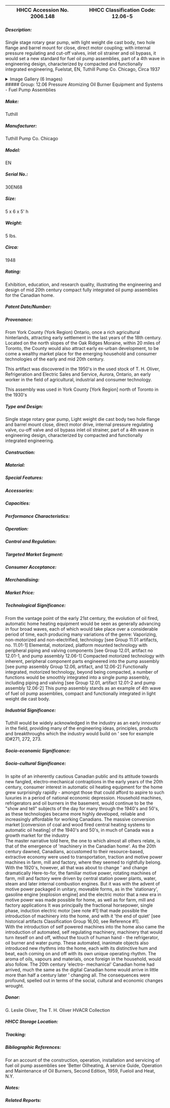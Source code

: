 | **HHCC Accession No. 2006.148** |**HHCC Classification Code:  12.06-5**|
| ----------- | ----------- |
##### Description:
Single stage rotary gear pump, with light weight die cast body, two hole flange and barrel mount for close, direct motor coupling; with internal pressure regulating and cut-off  valves, inlet oil strainer and oil bypass, it would set a new standard for fuel oil pump assemblies,  part of a 4th wave in engineering design, characterized by compacted and functionally integrated engineering, Fuelstat, EN, Tuthill Pump Co. Chicago, Circa 1937


<details>
	<summary>Image Gallery (6 Images)</summary>
<div class="gallery gallery-wrapper--full" contenteditable="false" data-is-empty="false" data-translation="Add images" data-columns="6">
<figure class="gallery__item"><a href="#DOMAIN_NAME#gallery/12.06-5.jpg" data-size="1825x843"><img src="#DOMAIN_NAME#gallery/12.06-5-thumbnail.jpg" alt=""></a></figure>
<figure class="gallery__item"><a href="#DOMAIN_NAME#gallery/12.06-5a.jpg" data-size="1893x979"><img src="#DOMAIN_NAME#gallery/12.06-5a-thumbnail.jpg" alt=""></a></figure>
<figure class="gallery__item"><a href="#DOMAIN_NAME#gallery/12.06-5b.jpg" data-size="2272x1704"><img src="#DOMAIN_NAME#gallery/12.06-5b-thumbnail.jpg" alt=""></a></figure>
<figure class="gallery__item"><a href="#DOMAIN_NAME#gallery/12.06-5c.jpg" data-size="1656x1456"><img src="#DOMAIN_NAME#gallery/12.06-5c-thumbnail.jpg" alt=""></a></figure>
<figure class="gallery__item"><a href="#DOMAIN_NAME#gallery/12.06-5d.jpg" data-size="1904x1104"><img src="#DOMAIN_NAME#gallery/12.06-5d-thumbnail.jpg" alt=""></a></figure>
<figure class="gallery__item"><a href="#DOMAIN_NAME#gallery/12.06-5e.jpg" data-size="1981x1678"><img src="#DOMAIN_NAME#gallery/12.06-5e-thumbnail.jpg" alt=""></a></figure>
</div>
</details>
##### Group:
12.06 Pressure Atomizing Oil Burner Equipment and Systems - Fuel Pump Assemblies

##### Make:
Tuthill

##### Manufacturer:
Tuthill Pump Co. Chicago

##### Model:
EN

##### Serial No.:
30EN68

##### Size:
5 x 6 x 5' h

##### Weight:
5 lbs.

##### Circa:
1948

##### Rating:
Exhibition, education, and research quality, illustrating the engineering and design of mid 20th century compact fully integrated oil pump assemblies for the Canadian home.

##### Patent Date/Number:


##### Provenance:
From York County (York Region) Ontario, once a rich agricultural hinterlands, attracting early settlement in the last years of the 18th century. Located on the north slopes of the Oak Ridges Moraine, within 20 miles of Toronto, the County would also attract early ex-urban development, to be come a wealthy market place for the emerging household and consumer technologies of the early and mid 20th century. 

This artifact was discovered in the 1950's in the used stock of T. H. Oliver, Refrigeration and Electric Sales and Service, Aurora, Ontario, an early worker in the field of agricultural, industrial and consumer technology. 

This assembly was used in York County [York Region] north of Toronto in the 1930's

##### Type and Design:
Single stage rotary gear pump, 
Light weight die cast body
two hole flange and barrel mount 
close, direct motor drive,
internal pressure regulating valve, cu-off valve and oil bypass 
inlet oil strainer, 
part of a 4th wave in engineering design, characterized by compacted and functionally integrated engineering.

##### Construction:


##### Material:


##### Special Features:


##### Accessories:


##### Capacities:


##### Performance Characteristics:


##### Operation:


##### Control and Regulation:


##### Targeted Market Segment:


##### Consumer Acceptance:


##### Merchandising:


##### Market Price:


##### Technological Significance:
From the vantage point of the early 21st century, the evolution of oil fired, automatic home heating equipment would be seen as generally advancing in four broad waves, each of which would take place over a considerable period of time, each producing many variations of the genre:
Vaporizing, non-motorized and non-electrified, technology [see Group 11.01 artifacts, no. 11.01-1]
Elemental,  motorized, platform mounted technology with peripheral piping and valving components [see Group 12.01, artifact no 12.01-1, and pump assembly 12.06-1]
Compacted motorized technology with inherent, peripheral component parts engineered into the pump assembly [see pump assembly Group 12.06, artifact, and 12.06-2]
Functionally integrated, motorized technology, beyond being compacted, a number of functions would be smoothly integrated into a single pump assembly, including piping and valving [see Group 12.01, artifact 12.01-2 and pump assembly 12.06-2] 
This pump assembly stands as an example of 4th wave of  fuel oil pump assemblies, compact and functionally integrated in light weight die cast body.

##### Industrial Significance:
Tuthill would be widely acknowledged in the industry as an early innovator in the field, providing many of the engineering ideas, principles, products and breakthroughs which the industry would build on ' see for example ID#271, 272, 273.

##### Socio-economic Significance:


##### Socio-cultural Significance:
In spite of an inherently cautious Canadian public and its attitude towards new fangled, electro-mechanical contraptions in the early years of the 20th century, consumer interest in automatic oil heating equipment for the home grew surprisingly rapidly - amongst those that could afford to aspire to such luxuries in a period of national economic depression.
Household machines, refrigerators and oil burners in the basement, would continue to be the "show and tell" subjects of the day for many through the 1940's and 50's, as these technologies became more highly developed, reliable and increasingly affordable for working Canadians. 
The massive conversion market [conversion of coal and wood fired central heating systems to automatic oil heating] of the 1940's and 50's, in much of Canada was a growth market for the industry  
The master narrative told here, the one to which almost all others relate, is that of the emergence of 'machinery in the Canadian home'. As the 20th century dawned, Canadians, accustomed to their resource-based, extractive economy were used to transportation, traction and motive power machines in farm, mill and factory, where they seemed to rightfully belong. With the 1920's, however, all that was about to change ' and change dramatically
Here-to-for, the familiar motive power, rotating machines of farm, mill and factory were driven by central station power plants, water, steam and later internal combustion engines. But it was with the advent of motive power packaged in unitary, moveable forms, as in the 'stationary', gasoline engine [explosion engine] and the electric motor that a new era in motive power was made possible for home, as well as for farm, mill and factory applications
It was principally the fractional horsepower, single phase, induction electric motor [see note #1] that made possible the introduction of machinery into the home, and with it 'the end of quiet' [see historical artifacts Classification Group 16,00, see Reference #1].  
With the introduction of self powered machines into the home also came the introduction of automated, self regulating machinery, machinery that would turn iteself on and off, without the touch of human hand - the refrigerator, oil burner and water pump. 
These automated, inanimate objects also introduced new rhythms into the home, each with its distinctive hum and beat, each coming on and off with its own unique operating rhythm.  The aroma of oils, vapours and materials, once foreign in the household, would also follow. The 20th century 'electro- mechanical' Canadian home had arrived, much the same as the digital Canadian home would arrive in little more than half a century later ' changing all.  The consequences were profound, spelled out in terms of the social, cultural and economic changes wrought.

##### Donor:
G. Leslie Oliver, The T. H. Oliver HVACR Collection

##### HHCC Storage Location:


##### Tracking:


##### Bibliographic References:
For an account of the construction, operation, installation and servicing of fuel oil pump assemblies see 'Better Oilheating, A service Guide, Operation and Maintenance of Oil Burners, Second Edition, 1959, Fueloil and Heat, N.Y.

##### Notes:


##### Related Reports:

